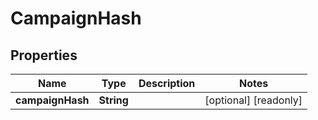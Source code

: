 

# CampaignHash

## Properties

Name | Type | Description | Notes
------------ | ------------- | ------------- | -------------
**campaignHash** | **String** |  |  [optional] [readonly]



